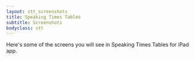 ```yaml
---
layout: stt_screenshots
title: Speaking Times Tables
subtitle: Screenshots
bodyclass: stt
---
```


Here's some of the screens you will see in Speaking Times Tables for iPad app.


